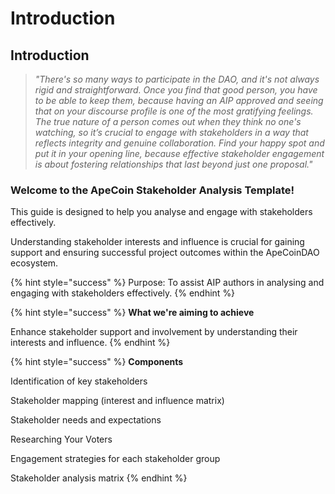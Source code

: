 # Introduction

## Introduction

> _"There's so many ways to participate in the DAO, and it's not always rigid and straightforward. Once you find that good person, you have to be able to keep them, because having an AIP approved and seeing that on your discourse profile is one of the most gratifying feelings. The true nature of a person comes out when they think no one's watching, so it’s crucial to engage with stakeholders in a way that reflects integrity and genuine collaboration. Find your happy spot and put it in your opening line, because effective stakeholder engagement is about fostering relationships that last beyond just one proposal."_

### Welcome to the ApeCoin Stakeholder Analysis Template!&#x20;

This guide is designed to help you analyse and engage with stakeholders effectively.

Understanding stakeholder interests and influence is crucial for gaining support and ensuring successful project outcomes within the ApeCoinDAO ecosystem.

{% hint style="success" %}
Purpose: To assist AIP authors in analysing and engaging with stakeholders effectively.&#x20;
{% endhint %}

{% hint style="success" %}
**What we're aiming to achieve**&#x20;

Enhance stakeholder support and involvement by understanding their interests and influence.&#x20;
{% endhint %}

{% hint style="success" %}
**Components**

Identification of key stakeholders&#x20;

Stakeholder mapping (interest and influence matrix)&#x20;

Stakeholder needs and expectations

Researching Your Voters

Engagement strategies for each stakeholder group&#x20;

Stakeholder analysis matrix
{% endhint %}
